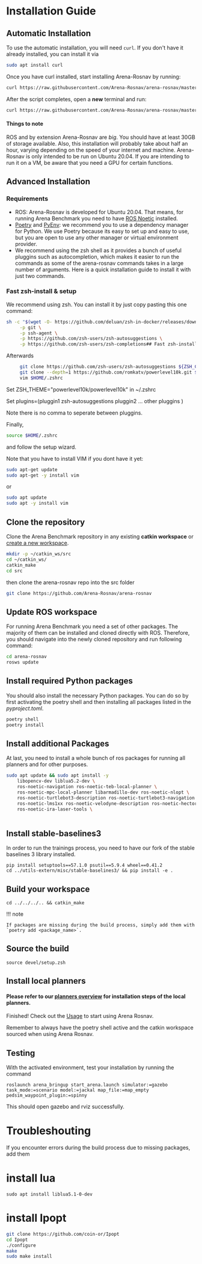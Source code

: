 # Installation Guide

## Automatic Installation
To use the automatic installation, you will need `curl`. If you don't have it already installed, you can install it via
```bash
sudo apt install curl
```
Once you have curl installed, start installing Arena-Rosnav by running:
```bash
curl https://raw.githubusercontent.com/Arena-Rosnav/arena-rosnav/master/install.sh | bash
```
After the script completes, open a **new** terminal and run:
```bash
curl https://raw.githubusercontent.com/Arena-Rosnav/arena-rosnav/master/install2.sh | bash
```

#### Things to note
ROS and by extension Arena-Rosnav are *big*. You should have at least 30GB of storage available.
Also, this installation will probably take about half an hour, varying depending on the speed of your internet and machine.
Arena-Rosnav is only intended to be run on Ubuntu 20.04. If you are intending to run it on a VM, be aware that you need a GPU for certain functions.

## Advanced Installation

### Requirements

- ROS: Arena-Rosnav is developed for Ubuntu 20.04. That means, for running Arena Benchmark you need to have [ROS Noetic](http://wiki.ros.org/noetic/Installation) installed.
- [Poetry](https://python-poetry.org/) and [PyEnv](https://github.com/pyenv/pyenv): we recommend you to use a dependency manager for Python. We use Poetry because its easy to set up and easy to use, but you are open to use any other manager or virtual environment provider.
- We recommend using the zsh shell as it provides a bunch of useful pluggins such as autocompletion, which makes it easier to run the commands as some of the arena-rosnav commands takes in a large number of arguments. Here is a quick installation guide to install it with just two commands.

### Fast zsh-install & setup
We recommend using zsh. You can install it by just copy pasting this one command:

```bash
sh -c "$(wget -O- https://github.com/deluan/zsh-in-docker/releases/download/v1.1.2/zsh-in-docker.sh)" -- \
     -p git \
     -p ssh-agent \
     -p https://github.com/zsh-users/zsh-autosuggestions \
     -p https://github.com/zsh-users/zsh-completions## Fast zsh-install & setup
```
Afterwards
```bash
     git clone https://github.com/zsh-users/zsh-autosuggestions ${ZSH_CUSTOM:-~/.oh-my-zsh/custom}/plugins/zsh-autosuggestions
     git clone --depth=1 https://github.com/romkatv/powerlevel10k.git ${ZSH_CUSTOM:-$HOME/.oh-my-zsh/custom}/themes/powerlevel10k
     vim $HOME/.zshrc
```
Set ZSH_THEME="powerlevel10k/powerlevel10k" in ~/.zshrc

Set plugins=(pluggin1 
    zsh-autosuggestions pluggin2 ... other pluggins
)

Note there is no comma to seperate between pluggins.

Finally,
```bash
source $HOME/.zshrc
```
and follow the setup wizard.

Note that you have to install VIM if you dont have it yet:

```bash
sudo apt-get update
sudo apt-get -y install vim
```
or

```bash
sudo apt update
sudo apt -y install vim
```


## Clone the repository

Clone the Arena Benchmark repository in any existing **catkin workspace** or [create a new workspace](http://wiki.ros.org/catkin/Tutorials/create_a_workspace).

```bash
mkdir -p ~/catkin_ws/src
cd ~/catkin_ws/
catkin_make
cd src
```
then clone the arena-rosnav repo into the src folder

````bash
git clone https://github.com/Arena-Rosnav/arena-rosnav
````
## Update ROS workspace
For running Arena Benchmark you need a set of other packages. The majority of them can be installed and cloned directly with ROS. Therefore, you should navigate into the newly cloned repository and run following command:

```bash
cd arena-rosnav
rosws update
```

## Install required Python packages

You should also install the necessary Python packages. You can do so by first activating the poetry shell and then installing all packages listed in the _pyproject.toml_.

```bash
poetry shell
poetry install
```

## Install additional Packages

At last, you need to install a whole bunch of ros packages for running all planners and for other purposes.

```bash
sudo apt update && sudo apt install -y 
    libopencv-dev liblua5.2-dev \ 
    ros-noetic-navigation ros-noetic-teb-local-planner \
    ros-noetic-mpc-local-planner libarmadillo-dev ros-noetic-nlopt \
    ros-noetic-turtlebot3-description ros-noetic-turtlebot3-navigation \
    ros-noetic-lms1xx ros-noetic-velodyne-description ros-noetic-hector-gazebo \
    ros-noetic-ira-laser-tools \
    
```

## Install stable-baselines3

In order to run the trainings process, you need to have our fork of the stable baselines 3 library installed.

```
pip install setuptools==57.1.0 psutil==5.9.4 wheel==0.41.2
cd ../utils-extern/misc/stable-baselines3/ && pip install -e .
```

## Build your workspace

```
cd ../../../.. && catkin_make
```

!!! note

    If packages are missing during the build process, simply add them with `poetry add <package_name>`.

## Source the build

```
source devel/setup.zsh
```
## Install local planners
#### Please refer to our [planners overview](planners_overview.md) for installation steps of the local planners.

Finished! Check out the [Usage](usage.md) to start using Arena Rosnav.

Remember to always have the poetry shell active and the catkin workspace sourced when using Arena Rosnav.

## Testing
With the activated environment, test your installation by running the command

```
roslaunch arena_bringup start_arena.launch simulator:=gazebo task_mode:=scenario model:=jackal map_file:=map_empty pedsim_waypoint_plugin:=spinny
```

This should open gazebo and rviz successfully.

# Troubleshouting
If you encounter errors during the build process due to missing packages, add them

# install lua
````
sudo apt install liblua5.1-0-dev 
````

# install Ipopt
````bash
git clone https://github.com/coin-or/Ipopt
cd Ipopt
./configure
make
sudo make install
````
